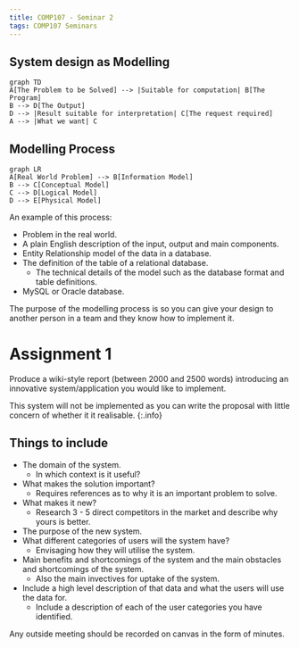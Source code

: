 ```yaml
---
title: COMP107 - Seminar 2
tags: COMP107 Seminars
---
```

## System design as Modelling

```mermaid
graph TD
A[The Problem to be Solved] --> |Suitable for computation| B[The Program]
B --> D[The Output]
D --> |Result suitable for interpretation| C[The request required]
A --> |What we want| C
```

## Modelling Process

```mermaid
graph LR
A[Real World Problem] --> B[Information Model]
B --> C[Conceptual Model]
C --> D[Logical Model]
D --> E[Physical Model]
```

An example of this process:

* Problem in the real world.
* A plain English description of the input, output and main components.
* Entity Relationship model of the data in a database.
* The definition of the table of a relational database.
	* The technical details of the model such as the database format and table definitions.
* MySQL or Oracle database.

The purpose of the modelling process is so you can give your design to another person in a team and they know how to implement it.

# Assignment 1
Produce a wiki-style report (between 2000 and 2500 words) introducing an innovative system/application you would like to implement.

This system will not be implemented as you can write the proposal with little concern of whether it it realisable.
{:.info}

## Things to include
* The domain of the system.
	* In which context is it useful?
* What makes the solution important?
	* Requires references as to why it is an important problem to solve.
* What makes it new?
	* Research 3 - 5 direct competitors in the market and describe why yours is better.
* The purpose of the new system.
* What different categories of users will the system have?
	* Envisaging how they will utilise the system.
* Main benefits and shortcomings of the system and the main obstacles and shortcomings of the system.
	* Also the main invectives for uptake of the system.
* Include a high level description of that data and what the users will use the data for.
	* Include a description of each of the user categories you have identified.

Any outside meeting should be recorded on canvas in the form of minutes.
